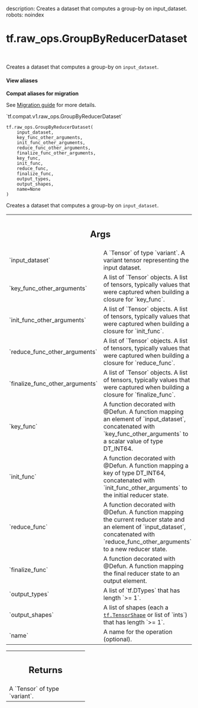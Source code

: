 description: Creates a dataset that computes a group-by on input_dataset.
robots: noindex

# tf.raw_ops.GroupByReducerDataset

<!-- Insert buttons and diff -->

<table class="tfo-notebook-buttons tfo-api nocontent" align="left">

</table>



Creates a dataset that computes a group-by on `input_dataset`.

<section class="expandable">
  <h4 class="showalways">View aliases</h4>
  <p>
<b>Compat aliases for migration</b>
<p>See
<a href="https://www.tensorflow.org/guide/migrate">Migration guide</a> for
more details.</p>
<p>`tf.compat.v1.raw_ops.GroupByReducerDataset`</p>
</p>
</section>

<pre class="devsite-click-to-copy prettyprint lang-py tfo-signature-link">
<code>tf.raw_ops.GroupByReducerDataset(
    input_dataset,
    key_func_other_arguments,
    init_func_other_arguments,
    reduce_func_other_arguments,
    finalize_func_other_arguments,
    key_func,
    init_func,
    reduce_func,
    finalize_func,
    output_types,
    output_shapes,
    name=None
)
</code></pre>



<!-- Placeholder for "Used in" -->

Creates a dataset that computes a group-by on `input_dataset`.

<!-- Tabular view -->
 <table class="responsive fixed orange">
<colgroup><col width="214px"><col></colgroup>
<tr><th colspan="2"><h2 class="add-link">Args</h2></th></tr>

<tr>
<td>
`input_dataset`
</td>
<td>
A `Tensor` of type `variant`.
A variant tensor representing the input dataset.
</td>
</tr><tr>
<td>
`key_func_other_arguments`
</td>
<td>
A list of `Tensor` objects.
A list of tensors, typically values that were captured when
building a closure for `key_func`.
</td>
</tr><tr>
<td>
`init_func_other_arguments`
</td>
<td>
A list of `Tensor` objects.
A list of tensors, typically values that were captured when
building a closure for `init_func`.
</td>
</tr><tr>
<td>
`reduce_func_other_arguments`
</td>
<td>
A list of `Tensor` objects.
A list of tensors, typically values that were captured when
building a closure for `reduce_func`.
</td>
</tr><tr>
<td>
`finalize_func_other_arguments`
</td>
<td>
A list of `Tensor` objects.
A list of tensors, typically values that were captured when
building a closure for `finalize_func`.
</td>
</tr><tr>
<td>
`key_func`
</td>
<td>
A function decorated with @Defun.
A function mapping an element of `input_dataset`, concatenated
with `key_func_other_arguments` to a scalar value of type DT_INT64.
</td>
</tr><tr>
<td>
`init_func`
</td>
<td>
A function decorated with @Defun.
A function mapping a key of type DT_INT64, concatenated with
`init_func_other_arguments` to the initial reducer state.
</td>
</tr><tr>
<td>
`reduce_func`
</td>
<td>
A function decorated with @Defun.
A function mapping the current reducer state and an element of `input_dataset`,
concatenated with `reduce_func_other_arguments` to a new reducer state.
</td>
</tr><tr>
<td>
`finalize_func`
</td>
<td>
A function decorated with @Defun.
A function mapping the final reducer state to an output element.
</td>
</tr><tr>
<td>
`output_types`
</td>
<td>
A list of `tf.DTypes` that has length `>= 1`.
</td>
</tr><tr>
<td>
`output_shapes`
</td>
<td>
A list of shapes (each a <a href="../../tf/TensorShape.md"><code>tf.TensorShape</code></a> or list of `ints`) that has length `>= 1`.
</td>
</tr><tr>
<td>
`name`
</td>
<td>
A name for the operation (optional).
</td>
</tr>
</table>



<!-- Tabular view -->
 <table class="responsive fixed orange">
<colgroup><col width="214px"><col></colgroup>
<tr><th colspan="2"><h2 class="add-link">Returns</h2></th></tr>
<tr class="alt">
<td colspan="2">
A `Tensor` of type `variant`.
</td>
</tr>

</table>

